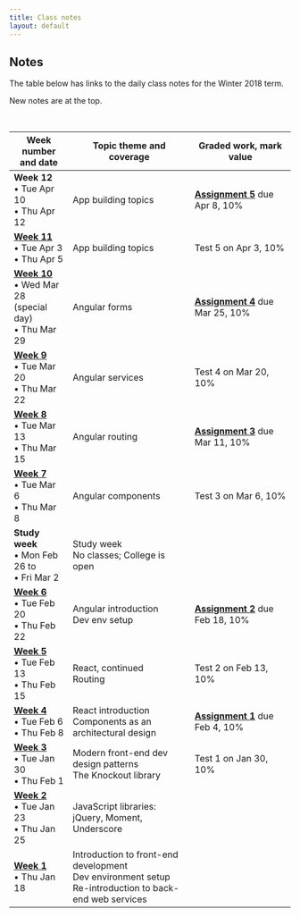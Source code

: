 ```yaml
---
title: Class notes
layout: default
---
```


## Notes

The table below has links to the daily class notes for the Winter 2018 term.  

New notes are at the top.

<br>

Week number<br>and date | Topic theme and coverage | Graded work, mark value
--- | --- | ---
**Week 12**<br>&bull; Tue Apr 10<br>&bull; Thu Apr 12 | App building topics | **[Assignment 5](../graded-work/assign5)** due Apr 8, 10% | 
**[Week 11](week11)**<br>&bull; Tue Apr 3<br>&bull; Thu Apr 5 | App building topics | Test 5 on Apr 3, 10% | 
**[Week 10](week10)**<br>&bull; Wed Mar 28 <br>(special day)<br>&bull; Thu Mar 29 | Angular forms | **[Assignment 4](../graded-work/assign4)** due Mar 25, 10% | 
**[Week 9](week09)**<br>&bull; Tue Mar 20<br>&bull; Thu Mar 22 | Angular services | Test 4 on Mar 20, 10% | 
**[Week 8](week08)**<br>&bull; Tue Mar 13<br>&bull; Thu Mar 15 | Angular routing | **[Assignment 3](../graded-work/assign3)** due Mar 11, 10% | 
**[Week 7](week07)**<br>&bull; Tue Mar 6<br>&bull; Thu Mar 8 | Angular components | Test 3 on Mar 6, 10% | 
**Study week**<br>&bull; Mon Feb 26 to<br>&bull; Fri Mar 2 | Study week<br>No classes; College is open |  | 
**[Week 6](week06)**<br>&bull; Tue Feb 20<br>&bull; Thu Feb 22 | Angular introduction<br>Dev env setup | **[Assignment 2](../graded-work/assign2)** due Feb 18, 10% | 
**[Week 5](week05)**<br>&bull; Tue Feb 13<br>&bull; Thu Feb 15 | React, continued<br>Routing | Test 2 on Feb 13, 10% | 
**[Week 4](week04)**<br>&bull; Tue Feb 6<br>&bull; Thu Feb 8 | React introduction<br>Components as an architectural design | **[Assignment 1](../graded-work/assign1)** due Feb 4, 10% | 
**[Week 3](../notes/week03)**<br>&bull; Tue Jan 30<br>&bull; Thu Feb 1 | Modern front-end dev design patterns<br>The Knockout library | Test 1 on Jan 30, 10% | 
**[Week 2](../notes/week02)**<br>&bull; Tue Jan 23<br>&bull; Thu Jan 25 | JavaScript libraries:<br>jQuery, Moment, Underscore |
**[Week 1](../notes/week01)**<br>&bull; Thu Jan 18 | Introduction to front-end development<br>Dev environment setup<br>Re-introduction to back-end web services |

<br>

